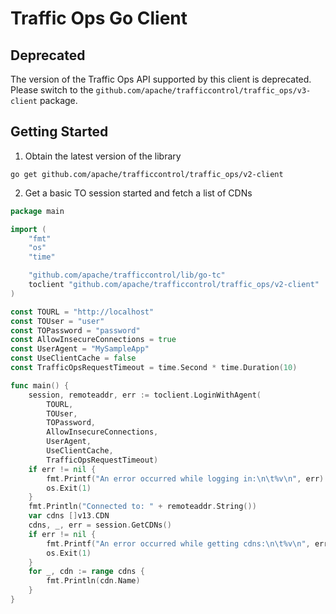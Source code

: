 # Traffic Ops Go Client

## Deprecated
The version of the Traffic Ops API supported by this client is deprecated.
Please switch to the `github.com/apache/trafficcontrol/traffic_ops/v3-client`
package.

## Getting Started
1. Obtain the latest version of the library

`go get github.com/apache/trafficcontrol/traffic_ops/v2-client`

2. Get a basic TO session started and fetch a list of CDNs
```go
package main

import (
	"fmt"
	"os"
	"time"

	"github.com/apache/trafficcontrol/lib/go-tc"
	toclient "github.com/apache/trafficcontrol/traffic_ops/v2-client"
)

const TOURL = "http://localhost"
const TOUser = "user"
const TOPassword = "password"
const AllowInsecureConnections = true
const UserAgent = "MySampleApp"
const UseClientCache = false
const TrafficOpsRequestTimeout = time.Second * time.Duration(10)

func main() {
	session, remoteaddr, err := toclient.LoginWithAgent(
		TOURL,
		TOUser,
		TOPassword,
		AllowInsecureConnections,
		UserAgent,
		UseClientCache,
		TrafficOpsRequestTimeout)
	if err != nil {
		fmt.Printf("An error occurred while logging in:\n\t%v\n", err)
		os.Exit(1)
	}
	fmt.Println("Connected to: " + remoteaddr.String())
	var cdns []v13.CDN
	cdns, _, err = session.GetCDNs()
	if err != nil {
		fmt.Printf("An error occurred while getting cdns:\n\t%v\n", err)
		os.Exit(1)
	}
	for _, cdn := range cdns {
		fmt.Println(cdn.Name)
	}
}
```
